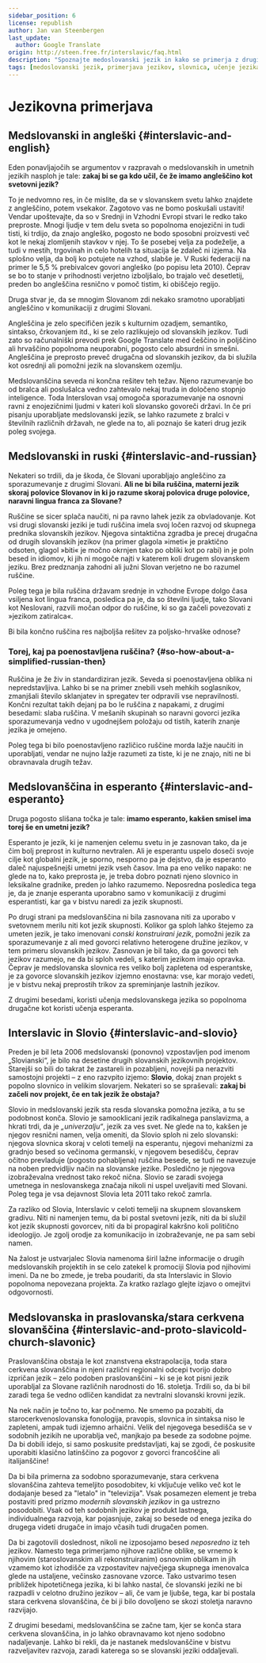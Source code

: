 ```yaml
---
sidebar_position: 6
license: republish
author: Jan van Steenbergen
last_update:
  author: Google Translate
origin: http://steen.free.fr/interslavic/faq.html
description: "Spoznajte medoslovanski jezik in kako se primerja z drugimi jeziki, vključno z angleščino, ruščino, esperantom, sloviom in praslovanščino/staro cerkveno slovanščino."
tags: [medoslovanski jezik, primerjava jezikov, slovnica, učenje jezika]  
---
```


# Jezikovna primerjava

## Medslovanski in angleški \{#interslavic-and-english}

Eden ponavljajočih se argumentov v razpravah o medslovanskih in umetnih jezikih nasploh je tale: **zakaj bi se ga kdo učil, če že imamo angleščino kot svetovni jezik?**

To je nedvomno res, in če mislite, da se v slovanskem svetu lahko znajdete z angleščino, potem vsekakor. Zagotovo vas ne bomo poskušali ustaviti! Vendar upoštevajte, da so v Srednji in Vzhodni Evropi stvari le redko tako preproste. Mnogi ljudje v tem delu sveta so popolnoma enojezični in tudi tisti, ki trdijo, da znajo angleško, pogosto ne bodo sposobni proizvesti več kot le nekaj zlomljenih stavkov v njej. To še posebej velja za podeželje, a tudi v mestih, trgovinah in celo hotelih ta situacija še zdaleč ni izjema. Na splošno velja, da bolj ko potujete na vzhod, slabše je. V Ruski federaciji na primer le 5,5 % prebivalcev govori angleško (po popisu leta 2010). Čeprav se bo to stanje v prihodnosti verjetno izboljšalo, bo trajalo več desetletij, preden bo angleščina resnično v pomoč tistim, ki obiščejo regijo.

Druga stvar je, da se mnogim Slovanom zdi nekako sramotno uporabljati angleščino v komunikaciji z drugimi Slovani.

Angleščina je zelo specifičen jezik s kulturnim ozadjem, semantiko, sintakso, črkovanjem itd., ki se zelo razlikujejo od slovanskih jezikov. Tudi zato so računalniški prevodi prek Google Translate med češčino in poljščino ali hrvaščino popolnoma neuporabni, pogosto celo absurdni in smešni. Angleščina je preprosto preveč drugačna od slovanskih jezikov, da bi služila kot osrednji ali pomožni jezik na slovanskem ozemlju.

Medslovanščina seveda ni končna rešitev teh težav. Njeno razumevanje bo od bralca ali poslušalca vedno zahtevalo nekaj truda in določeno stopnjo inteligence. Toda Interslovan vsaj omogoča sporazumevanje na osnovni ravni z enojezičnimi ljudmi v kateri koli slovansko govoreči državi. In če pri pisanju uporabljate medslovanski jezik, se lahko razumete z bralci v številnih različnih državah, ne glede na to, ali poznajo še kateri drug jezik poleg svojega.

## Medslovanski in ruski \{#interslavic-and-russian}

Nekateri so trdili, da je škoda, če Slovani uporabljajo angleščino za sporazumevanje z drugimi Slovani. **Ali ne bi bila ruščina, materni jezik skoraj polovice Slovanov in ki jo razume skoraj polovica druge polovice, naravni lingua franca za Slovane?**

Ruščine se sicer splača naučiti, ni pa ravno lahek jezik za obvladovanje. Kot vsi drugi slovanski jeziki je tudi ruščina imela svoj ločen razvoj od skupnega prednika slovanskih jezikov. Njegova sintaktična zgradba je precej drugačna od drugih slovanskih jezikov (na primer glagola »imeti« je praktično odsoten, glagol »biti« je močno okrnjen tako po obliki kot po rabi) in je poln besed in idiomov, ki jih ni mogoče najti v katerem koli drugem slovanskem jeziku. Brez predznanja zahodni ali južni Slovan verjetno ne bo razumel ruščine.

Poleg tega je bila ruščina državam srednje in vzhodne Evrope dolgo časa vsiljena kot lingua franca, posledica pa je, da so številni ljudje, tako Slovani kot Neslovani, razvili močan odpor do ruščine, ki so ga začeli povezovati z »jezikom zatiralca«.

Bi bila končno ruščina res najboljša rešitev za poljsko-hrvaške odnose?

### Torej, kaj pa poenostavljena ruščina? \{#so-how-about-a-simplified-russian-then}

Ruščina je že živ in standardiziran jezik. Seveda si poenostavljena oblika ni nepredstavljiva. Lahko bi se na primer znebili vseh mehkih soglasnikov, zmanjšali število sklanjatev in spregatev ter odpravili vse nepravilnosti. Končni rezultat takih dejanj pa bo le ruščina z napakami, z drugimi besedami: slaba ruščina. V mešanih skupinah so naravni govorci jezika sporazumevanja vedno v ugodnejšem položaju od tistih, katerih znanje jezika je omejeno.

Poleg tega bi bilo poenostavljeno različico ruščine morda lažje naučiti in uporabljati, vendar ne nujno lažje razumeti za tiste, ki je ne znajo, niti ne bi obravnavala drugih težav.

## Medslovanščina in esperanto \{#interslavic-and-esperanto}

Druga pogosto slišana točka je tale: **imamo esperanto, kakšen smisel ima torej še en umetni jezik?**

Esperanto je jezik, ki je namenjen celemu svetu in je zasnovan tako, da je čim bolj preprost in kulturno nevtralen. Ali je esperantu uspelo doseči svoje cilje kot globalni jezik, je sporno, nesporno pa je dejstvo, da je esperanto daleč najuspešnejši umetni jezik vseh časov. Ima pa eno veliko napako: ne glede na to, kako preprosta je, je treba dobro poznati njeno slovnico in leksikalne gradnike, preden jo lahko razumemo. Neposredna posledica tega je, da je znanje esperanta uporabno samo v komunikaciji z drugimi esperantisti, kar ga v bistvu naredi za jezik skupnosti.

Po drugi strani pa medslovanščina ni bila zasnovana niti za uporabo v svetovnem merilu niti kot jezik skupnosti. Kolikor ga sploh lahko štejemo za umeten jezik, je tako imenovani _conski konstruirani jezik_, pomožni jezik za sporazumevanje z ali med govorci relativno heterogene družine jezikov, v tem primeru slovanskih jezikov. Zasnovan je bil tako, da ga govorci teh jezikov razumejo, ne da bi sploh vedeli, s katerim jezikom imajo opravka. Čeprav je medslovanska slovnica res veliko bolj zapletena od esperantske, je za govorce slovanskih jezikov izjemno enostavna: vse, kar morajo vedeti, je v bistvu nekaj preprostih trikov za spreminjanje lastnih jezikov.

Z drugimi besedami, koristi učenja medslovanskega jezika so popolnoma drugačne kot koristi učenja esperanta.

## Interslavic in Slovio \{#interslavic-and-slovio}

Preden je bil leta 2006 medslovanski (ponovno) vzpostavljen pod imenom „Slovianski“, je bilo na desetine drugih slovanskih jezikovnih projektov. Starejši so bili do takrat že zastareli in pozabljeni, novejši pa nerazviti samostojni projekti – z eno razvpito izjemo: **Slovio**, dokaj znan projekt s popolno slovnico in velikim slovarjem. Nekateri so se spraševali: **zakaj bi začeli nov projekt, če en tak jezik že obstaja?**

Slovio in medslovanski jezik sta resda slovanska pomožna jezika, a tu se podobnost konča. Slovio je samooklicani jezik radikalnega panslavizma, a hkrati trdi, da je _„univerzalju“_, jezik za ves svet. Ne glede na to, kakšen je njegov resnični namen, velja omeniti, da Slovio sploh ni zelo slovanski: njegova slovnica skoraj v celoti temelji na esperantu, njegovi mehanizmi za gradnjo besed so večinoma germanski, v njegovem besedišču, čeprav očitno prevladuje (pogosto pohabljena) ruščina besede, se tudi ne navezuje na noben predvidljiv način na slovanske jezike. Posledično je njegova izobraževalna vrednost tako rekoč nična. Slovio se zaradi svojega umetnega in neslovanskega značaja nikoli ni uspel uveljaviti med Slovani. Poleg tega je vsa dejavnost Slovia leta 2011 tako rekoč zamrla.

Za razliko od Slovia, Interslavic v celoti temelji na skupnem slovanskem gradivu. Niti ni namenjen temu, da bi postal svetovni jezik, niti da bi služil kot jezik skupnosti govorcev, niti da bi propagiral kakršno koli politično ideologijo. Je zgolj orodje za komunikacijo in izobraževanje, ne pa sam sebi namen.

Na žalost je ustvarjalec Slovia namenoma širil lažne informacije o drugih medslovanskih projektih in se celo zatekel k promociji Slovia pod njihovimi imeni. Da ne bo zmede, je treba poudariti, da sta Interslavic in Slovio popolnoma nepovezana projekta. Za kratko razlago glejte izjavo o omejitvi odgovornosti.

## Medslovanska in praslovanska/stara cerkvena slovanščina \{#interslavic-and-proto-slavicold-church-slavonic}

Praslovanščina obstaja le kot znanstvena ekstrapolacija, toda stara cerkvena slovanščina in njeni različni regionalni odcepi tvorijo dobro izpričan jezik – zelo podoben praslovanščini – ki se je kot pisni jezik uporabljal za Slovane različnih narodnosti do 16. stoletja. Trdili so, da bi bil zaradi tega še vedno odličen kandidat za nevtralni slovanski krovni jezik.

Na nek način je točno to, kar počnemo. Ne smemo pa pozabiti, da starocerkvenoslovanska fonologija, pravopis, slovnica in sintaksa niso le zapleteni, ampak tudi izjemno arhaični. Velik del njegovega besedišča se v sodobnih jezikih ne uporablja več, manjkajo pa besede za sodobne pojme. Da bi dobili idejo, si samo poskusite predstavljati, kaj se zgodi, če poskusite uporabiti klasično latinščino za pogovor z govorci francoščine ali italijanščine!

Da bi bila primerna za sodobno sporazumevanje, stara cerkvena slovanščina zahteva temeljito posodobitev, ki vključuje veliko več kot le dodajanje besed za "letalo" in "televizija". Vsak posamezen element je treba postaviti pred prizmo _modernih slovanskih jezikov_ in ga ustrezno posodobiti. Vsak od teh sodobnih jezikov je produkt lastnega, individualnega razvoja, kar pojasnjuje, zakaj so besede od enega jezika do drugega videti drugače in imajo včasih tudi drugačen pomen.

Da bi zagotovili doslednost, nikoli ne izposojamo besed _neposredno_ iz teh jezikov. Namesto tega primerjamo njihove različne oblike, se vrnemo k njihovim (staroslovanskim ali rekonstruiranim) osnovnim oblikam in jih vzamemo kot izhodišče za vzpostavitev največjega skupnega imenovalca glede na ustaljene, večinsko zasnovane vzorce. Tako ustvarimo tesen približek hipotetičnega jezika, ki bi lahko nastal, če slovanski jeziki ne bi razpadli v celotno družino jezikov – ali, če vam je ljubše, tega, kar bi postala stara cerkvena slovanščina, če bi ji bilo dovoljeno se skozi stoletja naravno razvijajo.

Z drugimi besedami, medslovanščina se začne tam, kjer se konča stara cerkvena slovanščina, in jo lahko obravnavamo kot njeno sodobno nadaljevanje. Lahko bi rekli, da je nastanek medslovanščine v bistvu razveljavitev razvoja, zaradi katerega so se slovanski jeziki oddaljevali.

[novoslovanščina]: http://www.neoslavonic.org

[Slovenian]: http://steen.free.fr/interslavic/grammar.html#simple_grammar

[sicilijano/klaviatura]: http://tyflonet.com/siciliano/klaviatury

[`JCUKEN`]: https://bit.ly/2NSMxdC

[`LJNJERTZ`]: https://bit.ly/37frqto

[`IVERT']: https://bit.ly/2XwwTbb

[`ѢHERTY`]: https://bit.ly/2prMdcr

[transliterator]: http://steen.free.fr/interslavic/transliterator.html

[razširjeni transliterator]: http://steen.free.fr/interslavic/transliterator_extended.html

[slovarji]: http://steen.free.fr/interslavic/slovniky.html

[Medslovanski zbor]: http://facebook.com/groups/1933305396885265

[1]: ../grammar/index.md

[2]: ../orthography.md#etymological-alphabet

